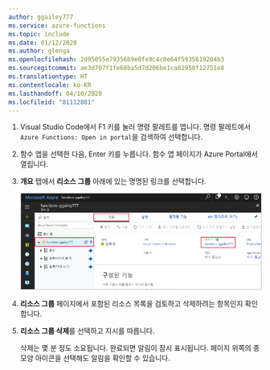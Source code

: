 ```yaml
---
author: ggailey777
ms.service: azure-functions
ms.topic: include
ms.date: 01/12/2020
ms.author: glenga
ms.openlocfilehash: 2d95055e79356b9e0fe9c4c0e64f5935619204b3
ms.sourcegitcommit: ae3d707f1fe68ba5d7d206be1ca82958f12751e8
ms.translationtype: HT
ms.contentlocale: ko-KR
ms.lasthandoff: 04/10/2020
ms.locfileid: "81112881"
---
```

1. Visual Studio Code에서 F1 키를 눌러 명령 팔레트를 엽니다. 명령 팔레트에서 `Azure Functions: Open in portal`을 검색하여 선택합니다.

1. 함수 앱을 선택한 다음, Enter 키를 누릅니다. 함수 앱 페이지가 Azure Portal에서 열립니다.

1. **개요** 탭에서 **리소스 그룹** 아래에 있는 명명된 링크를 선택합니다.

    ![함수 앱 페이지에서 삭제할 리소스 그룹을 선택합니다.](./media/functions-cleanup-resources-vs-code/functions-app-delete-resource-group.png)

1. **리소스 그룹** 페이지에서 포함된 리소스 목록을 검토하고 삭제하려는 항목인지 확인합니다.
 
1. **리소스 그룹 삭제**를 선택하고 지시를 따릅니다.

   삭제는 몇 분 정도 소요됩니다. 완료되면 알림이 잠시 표시됩니다. 페이지 위쪽의 종 모양 아이콘을 선택해도 알림을 확인할 수 있습니다.
